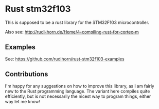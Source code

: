 # Rust stm32f103
This is supposed to be a rust library for the STM32F103 microcontroller.

Also see: http://rudi-horn.de/Home/4-compiling-rust-for-cortex-m

## Examples
See: https://github.com/rudihorn/rust-stm32f103-examples

## Contributions
I'm happy for any suggestions on how to improve this library, as I am fairly new to the Rust programming language. The variant here compiles quite efficiently, but is not necessarily the nicest way to program things, either way let me know!
